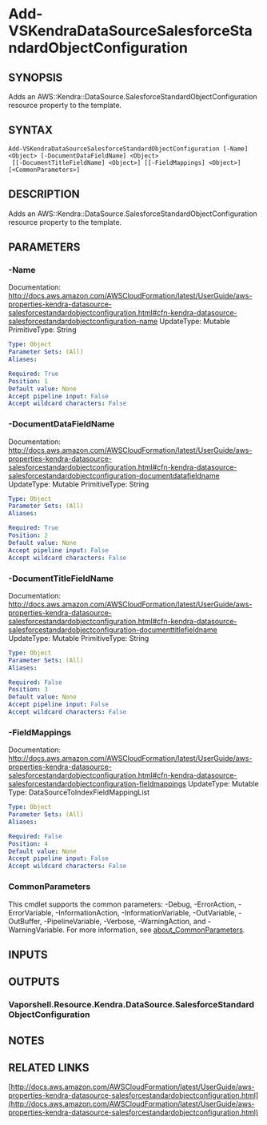 # Add-VSKendraDataSourceSalesforceStandardObjectConfiguration

## SYNOPSIS
Adds an AWS::Kendra::DataSource.SalesforceStandardObjectConfiguration resource property to the template.

## SYNTAX

```
Add-VSKendraDataSourceSalesforceStandardObjectConfiguration [-Name] <Object> [-DocumentDataFieldName] <Object>
 [[-DocumentTitleFieldName] <Object>] [[-FieldMappings] <Object>] [<CommonParameters>]
```

## DESCRIPTION
Adds an AWS::Kendra::DataSource.SalesforceStandardObjectConfiguration resource property to the template.

## PARAMETERS

### -Name
Documentation: http://docs.aws.amazon.com/AWSCloudFormation/latest/UserGuide/aws-properties-kendra-datasource-salesforcestandardobjectconfiguration.html#cfn-kendra-datasource-salesforcestandardobjectconfiguration-name
UpdateType: Mutable
PrimitiveType: String

```yaml
Type: Object
Parameter Sets: (All)
Aliases:

Required: True
Position: 1
Default value: None
Accept pipeline input: False
Accept wildcard characters: False
```

### -DocumentDataFieldName
Documentation: http://docs.aws.amazon.com/AWSCloudFormation/latest/UserGuide/aws-properties-kendra-datasource-salesforcestandardobjectconfiguration.html#cfn-kendra-datasource-salesforcestandardobjectconfiguration-documentdatafieldname
UpdateType: Mutable
PrimitiveType: String

```yaml
Type: Object
Parameter Sets: (All)
Aliases:

Required: True
Position: 2
Default value: None
Accept pipeline input: False
Accept wildcard characters: False
```

### -DocumentTitleFieldName
Documentation: http://docs.aws.amazon.com/AWSCloudFormation/latest/UserGuide/aws-properties-kendra-datasource-salesforcestandardobjectconfiguration.html#cfn-kendra-datasource-salesforcestandardobjectconfiguration-documenttitlefieldname
UpdateType: Mutable
PrimitiveType: String

```yaml
Type: Object
Parameter Sets: (All)
Aliases:

Required: False
Position: 3
Default value: None
Accept pipeline input: False
Accept wildcard characters: False
```

### -FieldMappings
Documentation: http://docs.aws.amazon.com/AWSCloudFormation/latest/UserGuide/aws-properties-kendra-datasource-salesforcestandardobjectconfiguration.html#cfn-kendra-datasource-salesforcestandardobjectconfiguration-fieldmappings
UpdateType: Mutable
Type: DataSourceToIndexFieldMappingList

```yaml
Type: Object
Parameter Sets: (All)
Aliases:

Required: False
Position: 4
Default value: None
Accept pipeline input: False
Accept wildcard characters: False
```

### CommonParameters
This cmdlet supports the common parameters: -Debug, -ErrorAction, -ErrorVariable, -InformationAction, -InformationVariable, -OutVariable, -OutBuffer, -PipelineVariable, -Verbose, -WarningAction, and -WarningVariable. For more information, see [about_CommonParameters](http://go.microsoft.com/fwlink/?LinkID=113216).

## INPUTS

## OUTPUTS

### Vaporshell.Resource.Kendra.DataSource.SalesforceStandardObjectConfiguration
## NOTES

## RELATED LINKS

[http://docs.aws.amazon.com/AWSCloudFormation/latest/UserGuide/aws-properties-kendra-datasource-salesforcestandardobjectconfiguration.html](http://docs.aws.amazon.com/AWSCloudFormation/latest/UserGuide/aws-properties-kendra-datasource-salesforcestandardobjectconfiguration.html)

